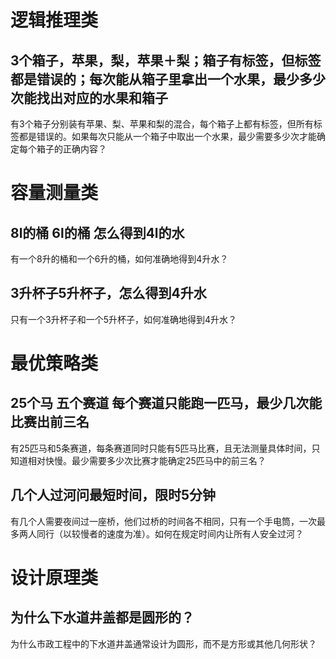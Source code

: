 # 逻辑推理类

## 3个箱子，苹果，梨，苹果＋梨；箱子有标签，但标签都是错误的；每次能从箱子里拿出一个水果，最少多少次能找出对应的水果和箱子
有3个箱子分别装有苹果、梨、苹果和梨的混合，每个箱子上都有标签，但所有标签都是错误的。如果每次只能从一个箱子中取出一个水果，最少需要多少次才能确定每个箱子的正确内容？

# 容量测量类

## 8l的桶 6l的桶 怎么得到4l的水
有一个8升的桶和一个6升的桶，如何准确地得到4升水？

## 3升杯子5升杯子，怎么得到4升水
只有一个3升杯子和一个5升杯子，如何准确地得到4升水？

# 最优策略类

## 25个马 五个赛道 每个赛道只能跑一匹马，最少几次能比赛出前三名
有25匹马和5条赛道，每条赛道同时只能有5匹马比赛，且无法测量具体时间，只知道相对快慢。最少需要多少次比赛才能确定25匹马中的前三名？

## 几个人过河问最短时间，限时5分钟
有几个人需要夜间过一座桥，他们过桥的时间各不相同，只有一个手电筒，一次最多两人同行（以较慢者的速度为准）。如何在规定时间内让所有人安全过河？

# 设计原理类

## 为什么下水道井盖都是圆形的？
为什么市政工程中的下水道井盖通常设计为圆形，而不是方形或其他几何形状？
